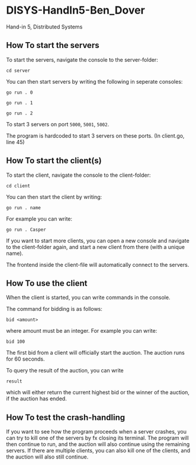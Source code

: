 # DISYS-HandIn5-Ben_Dover

Hand-in 5, Distributed Systems

## How To start the servers

To start the servers, navigate the console to the server-folder:

```console
cd server
```

You can then start servers by writing the following in seperate consoles:

```console
go run . 0
```

```console
go run . 1
```

```console
go run . 2
```

To start 3 servers on port `5000`, `5001`, `5002`.

The program is hardcoded to start 3 servers on these ports. (In client.go, line 45)

## How To start the client(s)

To start the client, navigate the console to the client-folder:

```console
cd client
```

You can then start the client by writing:

```console
go run . name
```

For example you can write:

```console
go run . Casper
```

If you want to start more clients, you can open a new console and navigate to the client-folder again, and start a new client from there (with a unique name).

The frontend inside the client-file will automatically connect to the servers.

## How To use the client

When the client is started, you can write commands in the console.

The command for bidding is as follows:

```console
bid <amount>
```

where amount must be an integer.
For example you can write:

```console
bid 100
```

The first bid from a client will officially start the auction.
The auction runs for 60 seconds.

To query the result of the auction, you can write

```console
result
```

which will either return the current highest bid or the winner of the auction, if the auction has ended.

## How To test the crash-handling

If you want to see how the program proceeds when a server crashes, you can try to kill one of the servers by fx closing its terminal. The program will then continue to run, and the auction will also continue using the remaining servers.
If there are multiple clients, you can also kill one of the clients, and the auction will also still continue.
